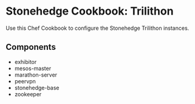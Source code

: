 Stonehedge Cookbook: Trilithon
==============================

Use this Chef Cookbook to configure the Stonehedge Trilithon instances.


Components
----------
  - exhibitor
  - mesos-master
  - marathon-server
  - peervpn
  - stonehedge-base
  - zookeeper
